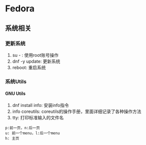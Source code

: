 # Fedora

## 系统相关

### 更新系统 

1. su - : 使用root账号操作
2. dnf -y update: 更新系统
3. reboot: 重启系统

### 系统Utils

#### GNU Utils
1. dnf install info: 安装info指令
2. info coreutils: coreutils的操作手册，里面详细记录了各种操作方法
3. tty: 打印标准输入的文件名
```
p:前一页，n:后一页
u: 前一个menu，l:后一个menu
h: 主页
```


